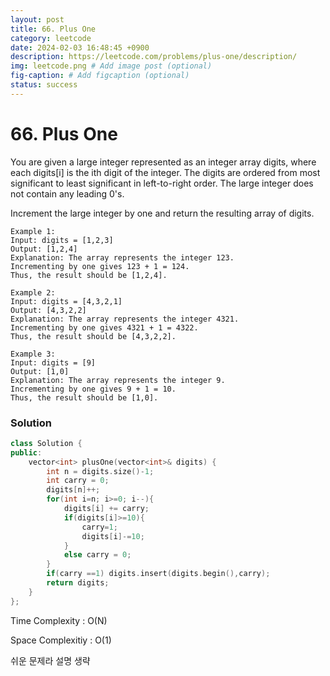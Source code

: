 ```yaml
---
layout: post
title: 66. Plus One
category: leetcode
date: 2024-02-03 16:48:45 +0900
description: https://leetcode.com/problems/plus-one/description/
img: leetcode.png # Add image post (optional)
fig-caption: # Add figcaption (optional)
status: success
---
```


# 66. Plus One

You are given a large integer represented as an integer array digits, where each digits[i] is the ith digit of the integer. The digits are ordered from most significant to least significant in left-to-right order. The large integer does not contain any leading 0's.

Increment the large integer by one and return the resulting array of digits.

 
```
Example 1:
Input: digits = [1,2,3]
Output: [1,2,4]
Explanation: The array represents the integer 123.
Incrementing by one gives 123 + 1 = 124.
Thus, the result should be [1,2,4].
```
```
Example 2:
Input: digits = [4,3,2,1]
Output: [4,3,2,2]
Explanation: The array represents the integer 4321.
Incrementing by one gives 4321 + 1 = 4322.
Thus, the result should be [4,3,2,2].
```
```
Example 3:
Input: digits = [9]
Output: [1,0]
Explanation: The array represents the integer 9.
Incrementing by one gives 9 + 1 = 10.
Thus, the result should be [1,0].
```


### Solution 
```cpp
class Solution {
public:
    vector<int> plusOne(vector<int>& digits) {
        int n = digits.size()-1;
        int carry = 0;
        digits[n]++;
        for(int i=n; i>=0; i--){
            digits[i] += carry;
            if(digits[i]>=10){
                carry=1;
                digits[i]-=10;
            }
            else carry = 0;
        }
        if(carry ==1) digits.insert(digits.begin(),carry);
        return digits;
    }
};
```

Time Complexity : O(N)

Space Complexitiy : O(1)

쉬운 문제라 설명 생략 